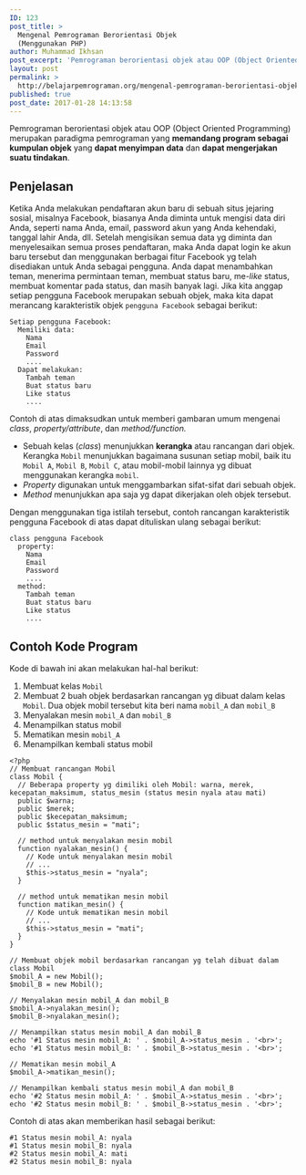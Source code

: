 ```yaml
---
ID: 123
post_title: >
  Mengenal Pemrograman Berorientasi Objek
  (Menggunakan PHP)
author: Muhammad Ikhsan
post_excerpt: 'Pemrograman berorientasi objek atau OOP (Object Oriented Programming) merupakan paradigma pemrograman yang <strong>memandang program sebagai kumpulan objek</strong> yang <strong>dapat menyimpan data</strong> dan <strong>dapat mengerjakan suatu tindakan</strong>.'
layout: post
permalink: >
  http://belajarpemrograman.org/mengenal-pemrograman-berorientasi-objek-menggunakan-php/
published: true
post_date: 2017-01-28 14:13:58
---
```

Pemrograman berorientasi objek atau OOP (Object Oriented Programming) merupakan paradigma pemrograman yang <strong>memandang program sebagai kumpulan objek</strong> yang <strong>dapat menyimpan data</strong> dan <strong>dapat mengerjakan suatu tindakan</strong>.

<h2 id="penjelasan">Penjelasan</h2>

Ketika Anda melakukan pendaftaran akun baru di sebuah situs jejaring sosial, misalnya Facebook, biasanya Anda diminta untuk mengisi data diri Anda, seperti nama Anda, email, password akun yang Anda kehendaki, tanggal lahir Anda, dll. Setelah mengisikan semua data yg diminta dan menyelesaikan semua proses pendaftaran, maka Anda dapat login ke akun baru tersebut dan menggunakan berbagai fitur Facebook yg telah disediakan untuk Anda sebagai pengguna. Anda dapat menambahkan teman, menerima permintaan teman, membuat status baru, me-<em>like</em> status, membuat komentar pada status, dan masih banyak lagi. Jika kita anggap setiap pengguna Facebook merupakan sebuah objek, maka kita dapat merancang karakteristik objek <code>pengguna Facebook</code> sebagai berikut:

<pre><code>Setiap pengguna Facebook:
  Memiliki data:
    Nama
    Email
    Password
    ....
  Dapat melakukan:
    Tambah teman
    Buat status baru
    Like status
    ....
</code></pre>

Contoh di atas dimaksudkan untuk memberi gambaran umum mengenai <em>class</em>, <em>property/attribute</em>, dan <em>method/function.</em>

<ul>
<li>Sebuah kelas (<em>class</em>) menunjukkan <strong>kerangka</strong> atau rancangan dari objek. Kerangka <code>Mobil</code> menunjukkan bagaimana susunan setiap mobil, baik itu <code>Mobil A</code>, <code>Mobil B</code>, <code>Mobil C</code>, atau mobil-mobil lainnya yg dibuat menggunakan kerangka <code>mobil</code>.</li>
<li><em>Property</em> digunakan untuk menggambarkan sifat-sifat dari sebuah objek.</li>
<li><em>Method</em> menunjukkan apa saja yg dapat dikerjakan oleh objek tersebut.</li>
</ul>

Dengan menggunakan tiga istilah tersebut, contoh rancangan karakteristik pengguna Facebook di atas dapat dituliskan ulang sebagai berikut:

<pre><code>class pengguna Facebook
  property:
    Nama
    Email
    Password
    ....
  method:
    Tambah teman
    Buat status baru
    Like status
    ....
</code></pre>

<h2 id="contoh-kode-program">Contoh Kode Program</h2>

Kode di bawah ini akan melakukan hal-hal berikut:

<ol>
<li>Membuat kelas <code>Mobil</code></li>
<li>Membuat 2 buah objek berdasarkan rancangan yg dibuat dalam kelas <code>Mobil</code>. Dua objek mobil tersebut kita beri nama <code>mobil_A</code> dan <code>mobil_B</code></li>
<li>Menyalakan mesin <code>mobil_A</code> dan <code>mobil_B</code></li>
<li>Menampilkan status mobil</li>
<li>Mematikan mesin <code>mobil_A</code></li>
<li>Menampilkan kembali status mobil</li>
</ol>

<pre><code class="language-php line-numbers">&lt;?php
// Membuat rancangan Mobil
class Mobil {
  // Beberapa property yg dimiliki oleh Mobil: warna, merek, kecepatan_maksimum, status_mesin (status mesin nyala atau mati)
  public $warna;
  public $merek;
  public $kecepatan_maksimum;
  public $status_mesin = "mati";
 
  // method untuk menyalakan mesin mobil
  function nyalakan_mesin() {
    // Kode untuk menyalakan mesin mobil
    // ...
    $this-&gt;status_mesin = "nyala";
  }
 
  // method untuk mematikan mesin mobil
  function matikan_mesin() {
    // Kode untuk mematikan mesin mobil
    // ...
    $this-&gt;status_mesin = "mati";
  }
}
 
// Membuat objek mobil berdasarkan rancangan yg telah dibuat dalam class Mobil
$mobil_A = new Mobil();
$mobil_B = new Mobil();
 
// Menyalakan mesin mobil_A dan mobil_B
$mobil_A-&gt;nyalakan_mesin();
$mobil_B-&gt;nyalakan_mesin();
 
// Menampilkan status mesin mobil_A dan mobil_B
echo '#1 Status mesin mobil_A: ' . $mobil_A-&gt;status_mesin . '&lt;br&gt;';
echo '#1 Status mesin mobil_B: ' . $mobil_B-&gt;status_mesin . '&lt;br&gt;';
 
// Mematikan mesin mobil_A
$mobil_A-&gt;matikan_mesin();
 
// Menampilkan kembali status mesin mobil_A dan mobil_B
echo '#2 Status mesin mobil_A: ' . $mobil_A-&gt;status_mesin . '&lt;br&gt;';
echo '#2 Status mesin mobil_B: ' . $mobil_B-&gt;status_mesin . '&lt;br&gt;';
</code></pre>

Contoh di atas akan memberikan hasil sebagai berikut:

<pre><code>#1 Status mesin mobil_A: nyala
#1 Status mesin mobil_B: nyala
#2 Status mesin mobil_A: mati
#2 Status mesin mobil_B: nyala
</code></pre>